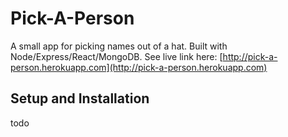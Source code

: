 # Pick-A-Person

A small app for picking names out of a hat. Built with Node/Express/React/MongoDB.  See live link here: [http://pick-a-person.herokuapp.com](http://pick-a-person.herokuapp.com)

## Setup and Installation
todo